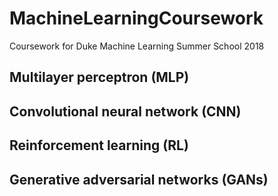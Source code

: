 # MachineLearningCoursework

Coursework for Duke Machine Learning Summer School 2018

## Multilayer perceptron (MLP)

## Convolutional neural network (CNN)

## Reinforcement learning (RL) 

## Generative adversarial networks (GANs)
